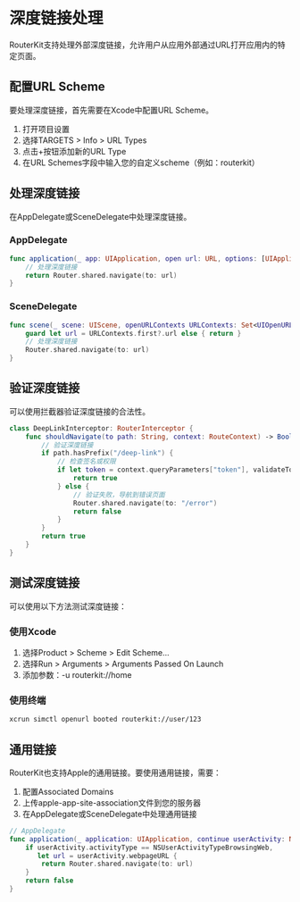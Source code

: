 # 深度链接处理

RouterKit支持处理外部深度链接，允许用户从应用外部通过URL打开应用内的特定页面。

## 配置URL Scheme

要处理深度链接，首先需要在Xcode中配置URL Scheme。

1. 打开项目设置
2. 选择TARGETS > Info > URL Types
3. 点击+按钮添加新的URL Type
4. 在URL Schemes字段中输入您的自定义scheme（例如：routerkit）

## 处理深度链接

在AppDelegate或SceneDelegate中处理深度链接。

### AppDelegate

```swift
func application(_ app: UIApplication, open url: URL, options: [UIApplication.OpenURLOptionsKey : Any] = [:]) -> Bool {
    // 处理深度链接
    return Router.shared.navigate(to: url)
}
```

### SceneDelegate

```swift
func scene(_ scene: UIScene, openURLContexts URLContexts: Set<UIOpenURLContext>) {
    guard let url = URLContexts.first?.url else { return }
    // 处理深度链接
    Router.shared.navigate(to: url)
}
```

## 验证深度链接

可以使用拦截器验证深度链接的合法性。

```swift
class DeepLinkInterceptor: RouterInterceptor {
    func shouldNavigate(to path: String, context: RouteContext) -> Bool {
        // 验证深度链接
        if path.hasPrefix("/deep-link") {
            // 检查签名或权限
            if let token = context.queryParameters["token"], validateToken(token) {
                return true
            } else {
                // 验证失败，导航到错误页面
                Router.shared.navigate(to: "/error")
                return false
            }
        }
        return true
    }
}
```

## 测试深度链接

可以使用以下方法测试深度链接：

### 使用Xcode

1. 选择Product > Scheme > Edit Scheme...
2. 选择Run > Arguments > Arguments Passed On Launch
3. 添加参数：-u routerkit://home

### 使用终端

```bash
xcrun simctl openurl booted routerkit://user/123
```

## 通用链接

RouterKit也支持Apple的通用链接。要使用通用链接，需要：

1. 配置Associated Domains
2. 上传apple-app-site-association文件到您的服务器
3. 在AppDelegate或SceneDelegate中处理通用链接

```swift
// AppDelegate
func application(_ application: UIApplication, continue userActivity: NSUserActivity, restorationHandler: @escaping ([UIUserActivityRestoring]?) -> Void) -> Bool {
    if userActivity.activityType == NSUserActivityTypeBrowsingWeb,
       let url = userActivity.webpageURL {
        return Router.shared.navigate(to: url)
    }
    return false
}
```